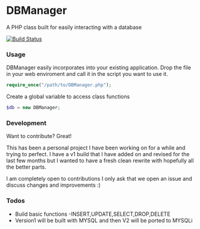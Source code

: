 # DBManager
A PHP class built for easily interacting with a database

[![Build Status](https://travis-ci.org/joemccann/dillinger.svg?branch=master)](https://travis-ci.org/joemccann/dillinger)
### Usage

DBManager easily incorporates into your existing application.
Drop the file in your web enviroment and call it in the script you want to use it.

```php
require_once("/path/to/DBManager.php");
```

Create a global variable to access class functions

```php
$db = new DBManager;
```

### Development

Want to contribute? Great!

This has been a personal project I have been working on for a while and trying to perfect. I have a v1 build that I have added on and revised for the last few months but I wanted to have a fresh clean rewrite with hopefully all the better parts.

I am completely open to contributions I only ask that we open an issue and discuss changes and improvements :)
### Todos

 - Build basic functions
    -INSERT,UPDATE,SELECT,DROP,DELETE
 - Version1 will be built with MYSQL and then V2 will be ported to MYSQLi
